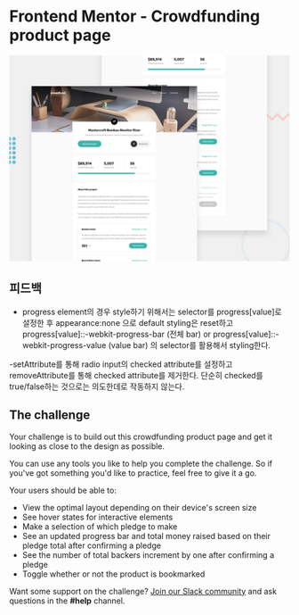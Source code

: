 # Frontend Mentor - Crowdfunding product page

![Design preview for the Crowdfunding product page coding challenge](./design/desktop-preview.jpg)

## 피드백

- progress element의 경우
  style하기 위해서는 selector를 progress[value]로 설정한 후
  appearance:none 으로 default styling은 reset하고
  progress[value]::-webkit-progress-bar (전체 bar) or
  progress[value]::-webkit-progress-value (value bar)
  의 selector를 활용해서 styling한다.

-setAttribute를 통해 radio input의 checked attribute를 설정하고
removeAttribute를 통해 checked attribute를 제거한다.
단순히 checked를 true/false하는 것으로는 의도한데로 작동하지 않는다.

## The challenge

Your challenge is to build out this crowdfunding product page and get it looking as close to the design as possible.

You can use any tools you like to help you complete the challenge. So if you've got something you'd like to practice, feel free to give it a go.

Your users should be able to:

- View the optimal layout depending on their device's screen size
- See hover states for interactive elements
- Make a selection of which pledge to make
- See an updated progress bar and total money raised based on their pledge total after confirming a pledge
- See the number of total backers increment by one after confirming a pledge
- Toggle whether or not the product is bookmarked

Want some support on the challenge? [Join our Slack community](https://www.frontendmentor.io/slack) and ask questions in the **#help** channel.
